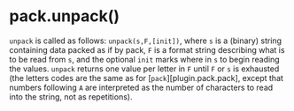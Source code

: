 # pack.unpack()

`unpack` is called as follows: `unpack(s,F,[init])`, where `s` is a (binary) string
containing data packed as if by pack, `F` is a format string describing what is
to be read from `s`, and the optional `init` marks where in `s` to begin reading the
values. `unpack` returns one value per letter in `F` until `F` or `s` is exhausted
(the letters codes are the same as for [`pack`][plugin.pack.pack], except that numbers following `A`
are interpreted as the number of characters to read into the string, not as
repetitions).
